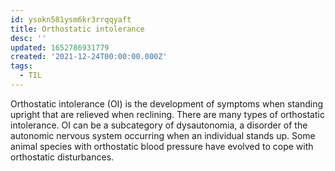 ```yaml
---
id: ysokn581ysm6kr3rrqqyaft
title: Orthostatic intolerance
desc: ''
updated: 1652786931779
created: '2021-12-24T00:00:00.000Z'
tags:
  - TIL
---
```


Orthostatic intolerance (OI) is the development of symptoms when standing upright that are relieved when reclining. There are many types of orthostatic intolerance. OI can be a subcategory of dysautonomia, a disorder of the autonomic nervous system occurring when an individual stands up. Some animal species with orthostatic blood pressure have evolved to cope with orthostatic disturbances.
